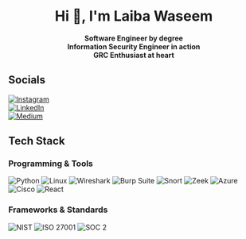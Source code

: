 <h1 align="center">Hi 👋, I'm Laiba Waseem</h1>

<p align="center">
  <strong>Software Engineer by degree</strong><br>
  <strong>Information Security Engineer in action</strong><br>
  <strong>GRC Enthusiast at heart</strong>
</p>


## Socials

[![Instagram](https://img.shields.io/badge/Instagram-%23E4405F.svg?style=for-the-badge&logo=instagram&logoColor=white)](https://instagram.com/laiba.in.cyber)  
[![LinkedIn](https://img.shields.io/badge/LinkedIn-%230077B5.svg?style=for-the-badge&logo=linkedin&logoColor=white)](https://www.linkedin.com/in/laibawaseemsec)  
[![Medium](https://img.shields.io/badge/Medium-12100E?style=for-the-badge&logo=medium&logoColor=white)](https://medium.com/@laibaincyber)


## Tech Stack

### Programming & Tools
![Python](https://img.shields.io/badge/Python-3670A0?style=for-the-badge&logo=python&logoColor=ffdd54)
![Linux](https://img.shields.io/badge/Linux-FCC624?style=for-the-badge&logo=linux&logoColor=black)
![Wireshark](https://img.shields.io/badge/Wireshark-1679A7?style=for-the-badge&logo=wireshark&logoColor=white)
![Burp Suite](https://img.shields.io/badge/Burp%20Suite-FF6600?style=for-the-badge&logo=burpsuite&logoColor=white)
![Snort](https://img.shields.io/badge/Snort-CC0000?style=for-the-badge&logo=snort&logoColor=white)
![Zeek](https://img.shields.io/badge/Zeek-000000?style=for-the-badge&logo=data:image/svg+xml;base64,...&logoColor=white) 
![Azure](https://img.shields.io/badge/Microsoft%20Azure-0078D4?style=for-the-badge&logo=microsoftazure&logoColor=white)
![Cisco](https://img.shields.io/badge/Cisco-1BA0D7?style=for-the-badge&logo=cisco&logoColor=white)
![React](https://img.shields.io/badge/React-20232A?style=for-the-badge&logo=react&logoColor=61DAFB)

###  Frameworks & Standards
![NIST](https://img.shields.io/badge/NIST-202124?style=for-the-badge&logoColor=white)
![ISO 27001](https://img.shields.io/badge/ISO%2FIEC%2027001-0078D4?style=for-the-badge&logoColor=white)
![SOC 2](https://img.shields.io/badge/SOC%202-00A3E0?style=for-the-badge&logoColor=white)




